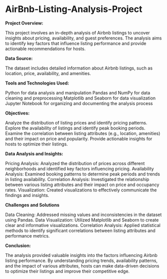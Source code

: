 # AirBnb-Listing-Analysis-Project


**Project Overview:**

This project involves an in-depth analysis of Airbnb listings to uncover insights about pricing, availability, and guest preferences. The analysis aims to identify key factors that influence listing performance and provide actionable recommendations for hosts.

**Data Source:**

The dataset includes detailed information about Airbnb listings, such as location, price, availability, and amenities.

**Tools and Technologies Used:**

Python for data analysis and manipulation
Pandas and NumPy for data cleaning and preprocessing
Matplotlib and Seaborn for data visualization
Jupyter Notebook for organizing and documenting the analysis process

**Objectives:**

Analyze the distribution of listing prices and identify pricing patterns.
Explore the availability of listings and identify peak booking periods.
Examine the correlation between listing attributes (e.g., location, amenities) and their impact on price and popularity.
Provide actionable insights for hosts to optimize their listings.

**Data Analysis and Insights:**

Pricing Analysis: Analyzed the distribution of prices across different neighborhoods and identified key factors influencing pricing.
Availability Analysis: Examined booking patterns to determine peak periods and trends in listing availability.
Correlation Analysis: Investigated the relationship between various listing attributes and their impact on price and occupancy rates.
Visualization: Created visualizations to effectively communicate the findings and insights.

**Challenges and Solutions**

Data Cleaning: Addressed missing values and inconsistencies in the dataset using Pandas.
Data Visualization: Utilized Matplotlib and Seaborn to create clear and informative visualizations.
Correlation Analysis: Applied statistical methods to identify significant correlations between listing attributes and performance metrics.

**Conclusion:**

The analysis provided valuable insights into the factors influencing Airbnb listing performance. By understanding pricing trends, availability patterns, and the impact of various attributes, hosts can make data-driven decisions to optimize their listings and improve their competitive edge.
